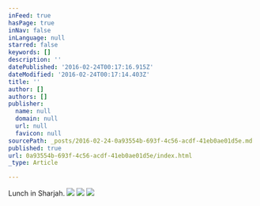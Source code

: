 ```yaml
---
inFeed: true
hasPage: true
inNav: false
inLanguage: null
starred: false
keywords: []
description: ''
datePublished: '2016-02-24T00:17:16.915Z'
dateModified: '2016-02-24T00:17:14.403Z'
title: ''
author: []
authors: []
publisher:
  name: null
  domain: null
  url: null
  favicon: null
sourcePath: _posts/2016-02-24-0a93554b-693f-4c56-acdf-41eb0ae01d5e.md
published: true
url: 0a93554b-693f-4c56-acdf-41eb0ae01d5e/index.html
_type: Article

---
```

Lunch in Sharjah.
![](https://the-grid-user-content.s3-us-west-2.amazonaws.com/7d66454a-91fe-4f42-9d34-8e6f647245ab.JPG)
![](https://the-grid-user-content.s3-us-west-2.amazonaws.com/789ebbb0-46a7-4482-967a-56f4d79c021a.JPG)
![](https://the-grid-user-content.s3-us-west-2.amazonaws.com/ea4f265f-3444-4094-8ed9-eff3d0098663.JPG)